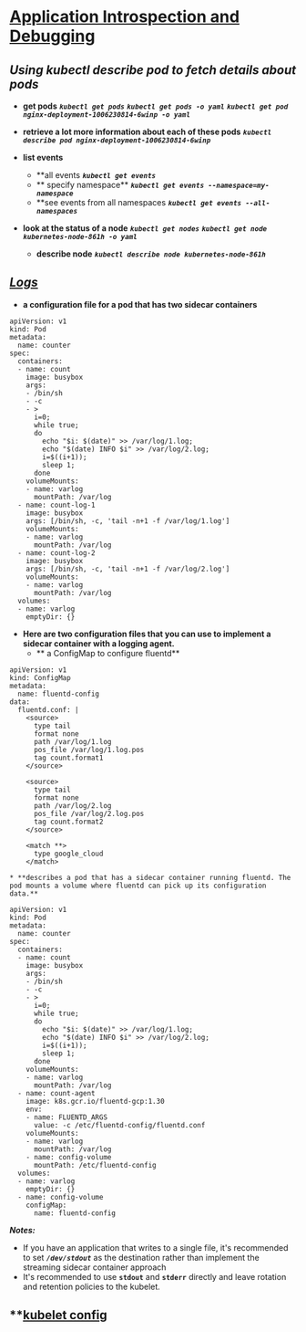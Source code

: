 # [Application Introspection and Debugging](https://kubernetes.io/docs/tasks/debug-application-cluster/debug-application-introspection/)
## ***Using kubectl describe pod to fetch details about pods***

* **get pods**
***`kubectl get pods`***
***`kubectl get pods -o yaml`***
***`kubectl get pod nginx-deployment-1006230814-6winp -o yaml`***

* **retrieve a lot more information about each of these pods**
***`kubectl describe pod nginx-deployment-1006230814-6winp`***

* **list events**
    * **all events
***`kubectl get events`***
    * ** specify namespace**
***`kubectl get events --namespace=my-namespace`***
    * **see events from all namespaces
***`kubectl get events --all-namespaces`***

* **look at the status of a node**
***`kubectl get nodes`***
***`kubectl get node kubernetes-node-861h -o yaml`***
    * **describe node**
***`kubectl describe node kubernetes-node-861h`***

## ***[Logs](https://kubernetes.io/docs/concepts/cluster-administration/logging/)***
* **a configuration file for a pod that has two sidecar containers**
```
apiVersion: v1
kind: Pod
metadata:
  name: counter
spec:
  containers:
  - name: count
    image: busybox
    args:
    - /bin/sh
    - -c
    - >
      i=0;
      while true;
      do
        echo "$i: $(date)" >> /var/log/1.log;
        echo "$(date) INFO $i" >> /var/log/2.log;
        i=$((i+1));
        sleep 1;
      done
    volumeMounts:
    - name: varlog
      mountPath: /var/log
  - name: count-log-1
    image: busybox
    args: [/bin/sh, -c, 'tail -n+1 -f /var/log/1.log']
    volumeMounts:
    - name: varlog
      mountPath: /var/log
  - name: count-log-2
    image: busybox
    args: [/bin/sh, -c, 'tail -n+1 -f /var/log/2.log']
    volumeMounts:
    - name: varlog
      mountPath: /var/log
  volumes:
  - name: varlog
    emptyDir: {}
```
* **Here are two configuration files that you can use to implement a sidecar container with a logging agent.**
    * ** a ConfigMap to configure fluentd**
```
apiVersion: v1
kind: ConfigMap
metadata:
  name: fluentd-config
data:
  fluentd.conf: |
    <source>
      type tail
      format none
      path /var/log/1.log
      pos_file /var/log/1.log.pos
      tag count.format1
    </source>

    <source>
      type tail
      format none
      path /var/log/2.log
      pos_file /var/log/2.log.pos
      tag count.format2
    </source>

    <match **>
      type google_cloud
    </match>
```
    * **describes a pod that has a sidecar container running fluentd. The pod mounts a volume where fluentd can pick up its configuration data.**
```
apiVersion: v1
kind: Pod
metadata:
  name: counter
spec:
  containers:
  - name: count
    image: busybox
    args:
    - /bin/sh
    - -c
    - >
      i=0;
      while true;
      do
        echo "$i: $(date)" >> /var/log/1.log;
        echo "$(date) INFO $i" >> /var/log/2.log;
        i=$((i+1));
        sleep 1;
      done
    volumeMounts:
    - name: varlog
      mountPath: /var/log
  - name: count-agent
    image: k8s.gcr.io/fluentd-gcp:1.30
    env:
    - name: FLUENTD_ARGS
      value: -c /etc/fluentd-config/fluentd.conf
    volumeMounts:
    - name: varlog
      mountPath: /var/log
    - name: config-volume
      mountPath: /etc/fluentd-config
  volumes:
  - name: varlog
    emptyDir: {}
  - name: config-volume
    configMap:
      name: fluentd-config
```
***Notes:***
* If you have an application that writes to a single file, it's recommended to set ***`/dev/stdout`*** as the destination rather than implement the streaming sidecar container approach
* It's recommended to use **`stdout`** and **`stderr`** directly and leave rotation and retention policies to the kubelet.

## **[kubelet config](https://kubernetes.io/docs/reference/config-api/kubelet-config.v1beta1/)
